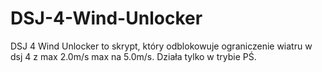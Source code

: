 # DSJ-4-Wind-Unlocker  
DSJ 4 Wind Unlocker to skrypt, który odblokowuje ograniczenie wiatru w dsj 4 z max 2.0m/s max na 5.0m/s. Działa tylko w trybie PŚ.
